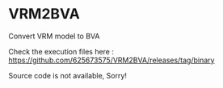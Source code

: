 # VRM2BVA
Convert VRM model to BVA 

Check the execution files here : https://github.com/625673575/VRM2BVA/releases/tag/binary

Source code is not available, Sorry!
